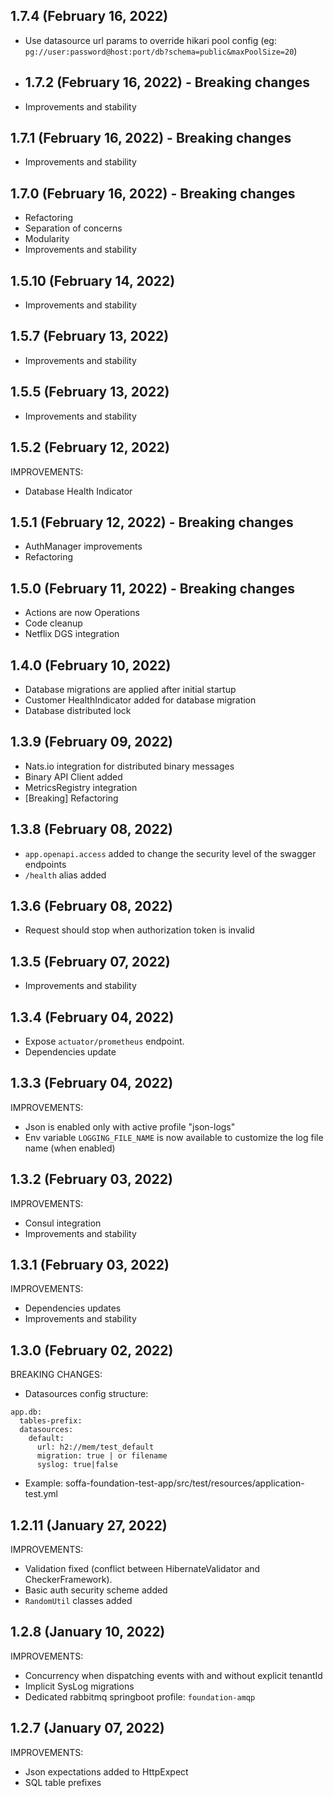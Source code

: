 ## 1.7.4 (February 16, 2022) 

* Use datasource url params to override hikari pool config (eg: `pg://user:password@host:port/db?schema=public&maxPoolSize=20`)

* ## 1.7.2 (February 16, 2022) - Breaking changes

* Improvements and stability

## 1.7.1 (February 16, 2022) - Breaking changes

* Improvements and stability

## 1.7.0 (February 16, 2022) - Breaking changes 

* Refactoring
* Separation of concerns
* Modularity
* Improvements and stability

## 1.5.10 (February 14, 2022)

* Improvements and stability

## 1.5.7 (February 13, 2022)

* Improvements and stability

## 1.5.5 (February 13, 2022)

* Improvements and stability
 
## 1.5.2 (February 12, 2022)

IMPROVEMENTS:

* Database Health Indicator

## 1.5.1 (February 12, 2022) - Breaking changes

* AuthManager improvements
* Refactoring
 
## 1.5.0 (February 11, 2022) - Breaking changes

* Actions are now Operations
* Code cleanup
* Netflix DGS integration 

## 1.4.0 (February 10, 2022)

* Database migrations are applied after initial startup
* Customer HealthIndicator added for database migration
* Database distributed lock 

## 1.3.9 (February 09, 2022)

* Nats.io integration for distributed binary messages
* Binary API Client added
* MetricsRegistry integration
* [Breaking] Refactoring

## 1.3.8 (February 08, 2022)

* `app.openapi.access` added to change the security level of the swagger endpoints
* `/health` alias added 

## 1.3.6 (February 08, 2022)

* Request should stop when authorization token is invalid
 
## 1.3.5 (February 07, 2022)

* Improvements and stability
 
## 1.3.4 (February 04, 2022)

* Expose `actuator/prometheus` endpoint.
* Dependencies update

## 1.3.3 (February 04, 2022)

IMPROVEMENTS:

* Json is enabled only with active profile "json-logs"
* Env variable `LOGGING_FILE_NAME` is now available to customize the log file name (when enabled)

 ## 1.3.2 (February 03, 2022)

IMPROVEMENTS:

* Consul integration
* Improvements and stability
 
## 1.3.1 (February 03, 2022)

IMPROVEMENTS:

* Dependencies updates
* Improvements and stability

## 1.3.0 (February 02, 2022)

BREAKING CHANGES:

* Datasources config structure:
```
app.db:
  tables-prefix: 
  datasources:
    default:
      url: h2://mem/test_default
      migration: true | or filename
      syslog: true|false
```
* Example: soffa-foundation-test-app/src/test/resources/application-test.yml

## 1.2.11 (January 27, 2022)

IMPROVEMENTS:

* Validation fixed (conflict between HibernateValidator and CheckerFramework).
* Basic auth security scheme added
* `RandomUtil` classes added

## 1.2.8 (January 10, 2022)

IMPROVEMENTS:

* Concurrency when dispatching events with and without explicit tenantId
* Implicit SysLog migrations
* Dedicated rabbitmq springboot profile: `foundation-amqp`

## 1.2.7 (January 07, 2022)

IMPROVEMENTS:

* Json expectations added to HttpExpect
* SQL table prefixes

